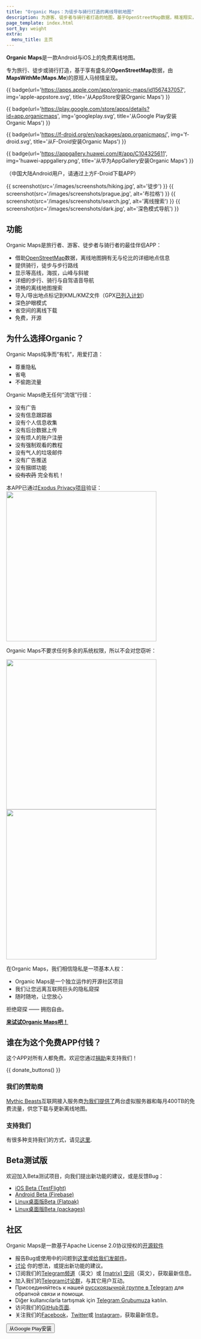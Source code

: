 ```yaml
---
title: "Organic Maps：为徒步与骑行打造的离线导航地图"
description: 为游客、徒步者与骑行者打造的地图，基于OpenStreetMap数据，精准翔实，灵巧流畅，由Maps.Me的创始人员倾情呈现。
page_template: index.html
sort_by: weight
extra:
  menu_title: 主页
---
```


**Organic Maps**是一款Android与iOS上的免费离线地图。

专为旅行、徒步或骑行打造，基于享有盛名的**OpenStreetMap**数据，由**MapsWithMe**(**Maps.Me**)的原班人马倾情呈现。


<p id='install'>

{{ badge(url='https://apps.apple.com/app/organic-maps/id1567437057', img='apple-appstore.svg', title='从AppStore安装Organic Maps') }}

{{ badge(url='https://play.google.com/store/apps/details?id=app.organicmaps', img='googleplay.svg', title='从Google Play安装Organic Maps') }}

{{ badge(url='https://f-droid.org/en/packages/app.organicmaps/', img='f-droid.svg', title='从F-Droid安装Organic Maps') }}

{{ badge(url='https://appgallery.huawei.com/#/app/C104325611', img='huawei-appgallery.png', title='从华为AppGallery安装Organic Maps') }}

（中国大陆Android用户，请通过上方F-Droid下载APP）

{{ screenshot(src='/images/screenshots/hiking.jpg', alt='徒步') }}
{{ screenshot(src='/images/screenshots/prague.jpg', alt='布拉格') }}
{{ screenshot(src='/images/screenshots/search.jpg', alt='离线搜索') }}
{{ screenshot(src='/images/screenshots/dark.jpg', alt='深色模式导航') }}

## 功能

Organic Maps是旅行者、游客、徒步者与骑行者的最佳伴侣APP：

- 借助[OpenStreetMap](https://osm.org)数据，离线地图拥有无与伦比的详细地点信息
- 提供骑行，徒步与步行路线
- 显示等高线，海拔，山峰与斜坡
- 详细的步行、骑行与自驾语音导航
- 流畅的离线地图搜索
- 导入/导出地点标记到KML/KMZ文件（GPX[已列入计划](https://github.com/organicmaps/organicmaps/issues/624)）
- 深色护眼模式
- 省空间的离线下载
- 免费，开源

## 为什么选择Organic？

Organic Maps纯净而“有机”，用爱打造：

- 尊重隐私
- 省电
- 不偷跑流量

Organic Maps绝无任何“流氓”行径：

- 没有广告
- 没有信息跟踪器
- 没有个人信息收集
- 没有后台数据上传
- 没有烦人的账户注册
- 没有强制观看的教程
- 没有气人的垃圾邮件
- 没有广告推送
- 没有捆绑功能
- ~~没有农药~~ 完全有机！

本APP已通过<a href='https://reports.exodus-privacy.eu.org/en/reports/app.organicmaps/latest/'>Exodus Privacy项目</a>验证：
<br/>
<img src='images/privacy/exodus.png' width='400'>

Organic Maps不要求任何多余的系统权限，所以不会对您窃听：

<img src='images/privacy/om.jpg' width='400'>
<img src='images/privacy/mm.jpg' width='400'>

在Organic Maps，我们相信隐私是一项基本人权：

- Organic Maps是一个独立运作的开源社区项目
- 我们让您远离互联网巨头的隐私窥探
- 随时随地，让您放心

拒绝窥探 —— 拥抱自由。

<a href="#install"><strong>来试试Organic Maps吧！</strong></a>

## 谁在为这个免费APP付钱？

这个APP对所有人都免费。欢迎您通过[捐助](@/donate/index.md)来支持我们！

{{ donate_buttons() }}

### 我们的赞助商

[Mythic Beasts](https://www.mythic-beasts.com/)互联网接入服务商[为我们提供了](https://www.mythic-beasts.com/blog/2021/10/06/improving-the-world-bit-by-expensive-bit/)两台虚拟服务器和每月400TB的免费流量，供您下载与更新离线地图。

### 支持我们

有很多种支持我们的方式，请见[这里](@/support-us/index.md).

## Beta测试版

欢迎加入Beta测试项目，向我们提出新功能的建议，或是反馈Bug：

- [iOS Beta (TestFlight)](https://testflight.apple.com/join/lrKCl08I)
- [Android Beta (Firebase)](https://appdistribution.firebase.dev/i/9ec3bca5e2b47373)
- [Linux桌面版Beta (Flatpak)](https://flathub.org/apps/details/app.organicmaps.desktop)
- [Linux桌面版Beta (packages)](https://repology.org/project/organicmaps/versions)

## 社区

Organic Maps是一款基于Apache License 2.0协议授权的[开源软件](https://github.com/organicmaps/organicmaps)

- 报告Bug或使用中的问题到[这里](https://github.com/organicmaps/organicmaps/issues)或[给我们发邮件](mailto:hello@organicmaps.app)。
- [讨论](https://github.com/organicmaps/organicmaps/discussions/categories/ideas) 你的想法，或提出新功能的建议。
- 订阅我们的[Telegram频道](https://t.me/OrganicMapsApp)（英文）或 [[matrix] 空间](https://matrix.to/#/#organicmaps:matrix.org)（英文），获取最新信息。
- 加入我们的[Telegram讨论群](https://t.me/OrganicMaps)，与其它用户互动。
- Присоединяйтесь к нашей [русскоязычной группе в Telegram](https://t.me/OrganicMapsRu) для обратной связи и помощи.
- Diğer kullanıcılarla tartışmak için [Telegram Grubumuza](https://t.me/OrganicMapsTR) katılın.
- 访问我们的[GitHub页面](https://github.com/organicmaps/organicmaps).
- 关注我们的[Facebook](https://facebook.com/OrganicMaps)，[Twitter](https://twitter.com/OrganicMapsApp)或
[Instagram](https://instagram.com/organicmaps.app/)，获取最新信息。

<button id='add' class='installButton'>
  从Google Play安装
</button>

<script>
  // https://developers.google.com/web/fundamentals/app-install-banners/native
  window.addEventListener('beforeinstallprompt', (e) => {
    // Prevent Chrome 67 and earlier from automatically showing the prompt
    e.preventDefault();
    const add = document.getElementById('add');
    add.style.display = 'block';
    add.onclick = () => {
      e.prompt();
    }
  });
</script>
